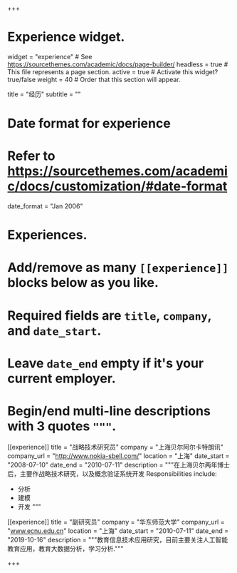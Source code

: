 +++
# Experience widget.
widget = "experience"  # See https://sourcethemes.com/academic/docs/page-builder/
headless = true  # This file represents a page section.
active = true  # Activate this widget? true/false
weight = 40  # Order that this section will appear.

title = "经历"
subtitle = ""

# Date format for experience
#   Refer to https://sourcethemes.com/academic/docs/customization/#date-format
date_format = "Jan 2006"

# Experiences.
#   Add/remove as many `[[experience]]` blocks below as you like.
#   Required fields are `title`, `company`, and `date_start`.
#   Leave `date_end` empty if it's your current employer.
#   Begin/end multi-line descriptions with 3 quotes `"""`.
[[experience]]
  title = "战略技术研究员"
  company = "上海贝尔阿尔卡特朗讯"
  company_url = "http://www.nokia-sbell.com/"
  location = "上海"
  date_start = "2008-07-10"
  date_end = "2010-07-11"
  description = """在上海贝尔两年博士后，主要作战略技术研究，以及概念验证系统开发
  Responsibilities include:
  
  * 分析
  * 建模
  * 开发
  """

[[experience]]
  title = "副研究员"
  company = "华东师范大学"
  company_url = "www.ecnu.edu.cn"
  location = "上海"
  date_start = "2010-07-11"
  date_end = "2019-10-16"
  description = """教育信息技术应用研究，目前主要关注人工智能教育应用，教育大数据分析，学习分析."""

+++
